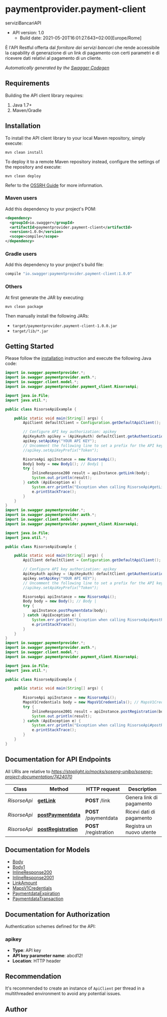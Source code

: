 # paymentprovider.payment-client

serviziBancariAPI
- API version: 1.0
  - Build date: 2021-05-20T16:01:27.643+02:00[Europe/Rome]

È l'API Restful offerta dal *fornitore dei servizi bancari* che rende accessibile la capability di generazione di un link di pagamento con certi parametri e di ricevere dati relativi al pagamento di un cliente.


*Automatically generated by the [Swagger Codegen](https://github.com/swagger-api/swagger-codegen)*


## Requirements

Building the API client library requires:
1. Java 1.7+
2. Maven/Gradle

## Installation

To install the API client library to your local Maven repository, simply execute:

```shell
mvn clean install
```

To deploy it to a remote Maven repository instead, configure the settings of the repository and execute:

```shell
mvn clean deploy
```

Refer to the [OSSRH Guide](http://central.sonatype.org/pages/ossrh-guide.html) for more information.

### Maven users

Add this dependency to your project's POM:

```xml
<dependency>
  <groupId>io.swagger</groupId>
  <artifactId>paymentprovider.payment-client</artifactId>
  <version>1.0.0</version>
  <scope>compile</scope>
</dependency>
```

### Gradle users

Add this dependency to your project's build file:

```groovy
compile "io.swagger:paymentprovider.payment-client:1.0.0"
```

### Others

At first generate the JAR by executing:

```shell
mvn clean package
```

Then manually install the following JARs:

* `target/paymentprovider.payment-client-1.0.0.jar`
* `target/lib/*.jar`

## Getting Started

Please follow the [installation](#installation) instruction and execute the following Java code:

```java
import io.swagger.paymentprovider.*;
import io.swagger.paymentprovider.auth.*;
import io.swagger.client.model.*;
import io.swagger.paymentprovider.payment_client.RisorseApi;

import java.io.File;
import java.util.*;

public class RisorseApiExample {

    public static void main(String[] args) {
        ApiClient defaultClient = Configuration.getDefaultApiClient();

        // Configure API key authorization: apikey
        ApiKeyAuth apikey = (ApiKeyAuth) defaultClient.getAuthentication("apikey");
        apikey.setApiKey("YOUR API KEY");
        // Uncomment the following line to set a prefix for the API key, e.g. "Token" (defaults to null)
        //apikey.setApiKeyPrefix("Token");

        RisorseApi apiInstance = new RisorseApi();
        Body1 body = new Body1(); // Body1 | 
        try {
            InlineResponse200 result = apiInstance.getLink(body);
            System.out.println(result);
        } catch (ApiException e) {
            System.err.println("Exception when calling RisorseApi#getLink");
            e.printStackTrace();
        }
    }
}
import io.swagger.paymentprovider.*;
import io.swagger.paymentprovider.auth.*;
import io.swagger.client.model.*;
import io.swagger.paymentprovider.payment_client.RisorseApi;

import java.io.File;
import java.util.*;

public class RisorseApiExample {

    public static void main(String[] args) {
        ApiClient defaultClient = Configuration.getDefaultApiClient();

        // Configure API key authorization: apikey
        ApiKeyAuth apikey = (ApiKeyAuth) defaultClient.getAuthentication("apikey");
        apikey.setApiKey("YOUR API KEY");
        // Uncomment the following line to set a prefix for the API key, e.g. "Token" (defaults to null)
        //apikey.setApiKeyPrefix("Token");

        RisorseApi apiInstance = new RisorseApi();
        Body body = new Body(); // Body | 
        try {
            apiInstance.postPaymentdata(body);
        } catch (ApiException e) {
            System.err.println("Exception when calling RisorseApi#postPaymentdata");
            e.printStackTrace();
        }
    }
}
import io.swagger.paymentprovider.*;
import io.swagger.paymentprovider.auth.*;
import io.swagger.client.model.*;
import io.swagger.paymentprovider.payment_client.RisorseApi;

import java.io.File;
import java.util.*;

public class RisorseApiExample {

    public static void main(String[] args) {
        
        RisorseApi apiInstance = new RisorseApi();
        MapsV1Credentials body = new MapsV1Credentials(); // MapsV1Credentials | 
        try {
            InlineResponse2001 result = apiInstance.postRegistration(body);
            System.out.println(result);
        } catch (ApiException e) {
            System.err.println("Exception when calling RisorseApi#postRegistration");
            e.printStackTrace();
        }
    }
}
```

## Documentation for API Endpoints

All URIs are relative to *https://stoplight.io/mocks/soseng-unibo/soseng-project-documentation/7424070*

Class | Method | HTTP request | Description
------------ | ------------- | ------------- | -------------
*RisorseApi* | [**getLink**](docs/RisorseApi.md#getLink) | **POST** /link | Genera link di pagamento
*RisorseApi* | [**postPaymentdata**](docs/RisorseApi.md#postPaymentdata) | **POST** /paymentdata | Ricevi dati di pagamento
*RisorseApi* | [**postRegistration**](docs/RisorseApi.md#postRegistration) | **POST** /registration | Registra un nuovo utente

## Documentation for Models

 - [Body](docs/Body.md)
 - [Body1](docs/Body1.md)
 - [InlineResponse200](docs/InlineResponse200.md)
 - [InlineResponse2001](docs/InlineResponse2001.md)
 - [LinkAmount](docs/LinkAmount.md)
 - [MapsV1Credentials](docs/MapsV1Credentials.md)
 - [PaymentdataExpiration](docs/PaymentdataExpiration.md)
 - [PaymentdataTransaction](docs/PaymentdataTransaction.md)

## Documentation for Authorization

Authentication schemes defined for the API:
### apikey

- **Type**: API key
- **API key parameter name**: abcd12!
- **Location**: HTTP header


## Recommendation

It's recommended to create an instance of `ApiClient` per thread in a multithreaded environment to avoid any potential issues.

## Author


